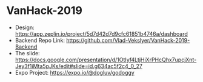 # VanHack-2019
- Design: https://app.zeplin.io/project/5d7d42d7d9cfc61851b4746a/dashboard
- Backend Repo Link: https://github.com/Vlad-Vekslyer/VanHack-2019-Backend
- The slide: https://docs.google.com/presentation/d/1OtIyf4LtjHiXrPHcQhx7upcjXnt-Jey3f1iMta5pJKs/edit#slide=id.g634ac5f2c4_0_27
- Expo Project: https://expo.io/@dogluv/godoggy

